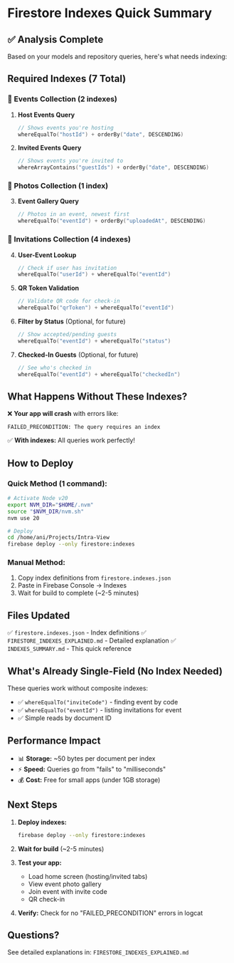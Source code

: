 # Firestore Indexes Quick Summary

## ✅ Analysis Complete

Based on your models and repository queries, here's what needs indexing:

## Required Indexes (7 Total)

### 🎯 Events Collection (2 indexes)

1. **Host Events Query**
   ```kotlin
   // Shows events you're hosting
   whereEqualTo("hostId") + orderBy("date", DESCENDING)
   ```
   
2. **Invited Events Query**
   ```kotlin
   // Shows events you're invited to
   whereArrayContains("guestIds") + orderBy("date", DESCENDING)
   ```

### 📸 Photos Collection (1 index)

3. **Event Gallery Query**
   ```kotlin
   // Photos in an event, newest first
   whereEqualTo("eventId") + orderBy("uploadedAt", DESCENDING)
   ```

### 📨 Invitations Collection (4 indexes)

4. **User-Event Lookup**
   ```kotlin
   // Check if user has invitation
   whereEqualTo("userId") + whereEqualTo("eventId")
   ```

5. **QR Token Validation**
   ```kotlin
   // Validate QR code for check-in
   whereEqualTo("qrToken") + whereEqualTo("eventId")
   ```

6. **Filter by Status** (Optional, for future)
   ```kotlin
   // Show accepted/pending guests
   whereEqualTo("eventId") + whereEqualTo("status")
   ```

7. **Checked-In Guests** (Optional, for future)
   ```kotlin
   // See who's checked in
   whereEqualTo("eventId") + whereEqualTo("checkedIn")
   ```

## What Happens Without These Indexes?

❌ **Your app will crash** with errors like:
```
FAILED_PRECONDITION: The query requires an index
```

✅ **With indexes:** All queries work perfectly!

## How to Deploy

### Quick Method (1 command):
```bash
# Activate Node v20
export NVM_DIR="$HOME/.nvm"
source "$NVM_DIR/nvm.sh"
nvm use 20

# Deploy
cd /home/ani/Projects/Intra-View
firebase deploy --only firestore:indexes
```

### Manual Method:
1. Copy index definitions from `firestore.indexes.json`
2. Paste in Firebase Console → Indexes
3. Wait for build to complete (~2-5 minutes)

## Files Updated

✅ `firestore.indexes.json` - Index definitions
✅ `FIRESTORE_INDEXES_EXPLAINED.md` - Detailed explanation
✅ `INDEXES_SUMMARY.md` - This quick reference

## What's Already Single-Field (No Index Needed)

These queries work without composite indexes:
- ✅ `whereEqualTo("inviteCode")` - finding event by code
- ✅ `whereEqualTo("eventId")` - listing invitations for event
- ✅ Simple reads by document ID

## Performance Impact

- 📊 **Storage:** ~50 bytes per document per index
- ⚡ **Speed:** Queries go from "fails" to "milliseconds"
- 💰 **Cost:** Free for small apps (under 1GB storage)

## Next Steps

1. **Deploy indexes:**
   ```bash
   firebase deploy --only firestore:indexes
   ```

2. **Wait for build** (~2-5 minutes)

3. **Test your app:**
   - Load home screen (hosting/invited tabs)
   - View event photo gallery
   - Join event with invite code
   - QR check-in

4. **Verify:** Check for no "FAILED_PRECONDITION" errors in logcat

## Questions?

See detailed explanations in: `FIRESTORE_INDEXES_EXPLAINED.md`




